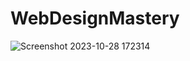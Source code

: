 # WebDesignMastery

![Screenshot 2023-10-28 172314](https://github.com/Baishnavi007/WebDesignMastery/assets/136109799/d2060824-4ad6-4be2-ba7f-00aa9fa29cda)

